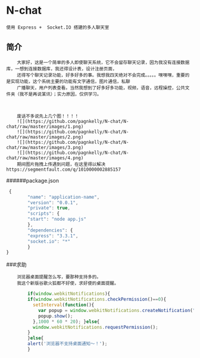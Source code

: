 N-chat
======

    使用 Express +  Socket.IO 搭建的多人聊天室

简介
---------
        大家好，这是一个简单的多人即使聊天系统，它不会留存聊天记录，因为我没有连接数据库，一想到连接数据库，我还得设计表，设计注册页面，
        还得写个聊天记录功能，好多好多的事。我想我四天绝对不会完成。。。。。嘿嘿嘿，重要的是实现功能，这个系统主要的功能有文字通信，图片通信，私聊
        广播聊天，用户列表查看。当然我想到了好多好多功能，视频，语音，远程操控，公共文件夹（我不是再说某讯）；实力原因，仅供学习。



        废话不多说先上几个图！！！！
        ![](https://github.com/pagnkelly/N-chat/N-chat/raw/master/images/1.png)
        ![](https://github.com/pagnkelly/N-chat/N-chat/raw/master/images/2.png)
        ![](https://github.com/pagnkelly/N-chat/N-chat/raw/master/images/3.png)
        ![](https://github.com/pagnkelly/N-chat/N-chat/raw/master/images/4.png)
        期间图片拖拽上传遇到问题，在这里得以解决https://segmentfault.com/q/1010000002885157
######package.json

```javascript
 {
        "name": "application-name",
        "version": "0.0.1",
        "private": true,
        "scripts": {
        "start": "node app.js"
        },
        "dependencies": {
        "express": "3.3.1",
        "socket.io": "*"
        }
}
```
###求助

        浏览器桌面提醒怎么写，要那种支持多的。
        我这个新版谷歌火狐都不好使，求好使的桌面提醒。
```javascript
        if(window.webkitNotifications){
        if(window.webkitNotifications.checkPermission()==0){
          setInterval(function(){
            var popup = window.webkitNotifications.createNotification("",data.from,data.msg);
            popup.show();
          },1000 * 60 * 20); }else{
          window.webkitNotifications.requestPermission();
        }
        }else{
        alert('浏览器不支持桌面通知～！');
        }
```